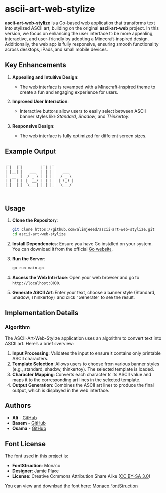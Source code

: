 # ascii-art-web-stylize

**ascii-art-web-stylize** is a Go-based web application that transforms text into stylized ASCII art, building on the original **ascii-art-web** project. In this version, we focus on enhancing the user interface to be more appealing, interactive, and user-friendly by adopting a Minecraft-inspired design. Additionally, the web app is fully responsive, ensuring smooth functionality across desktops, iPads, and small mobile devices.

## Key Enhancements

1. **Appealing and Intuitive Design**: 
   - The web interface is revamped with a Minecraft-inspired theme to create a fun and engaging experience for users.
   
2. **Improved User Interaction**: 
   - Interactive buttons allow users to easily select between ASCII banner styles like *Standard*, *Shadow*, and *Thinkertoy*.

3. **Responsive Design**:
   - The web interface is fully optimized for different screen sizes.

## Example Output

```plaintext
 _    _          _   _          
| |  | |        | | | |         
| |__| |   ___  | | | |   ___   
|  __  |  / _ \ | | | |  / _ \  
| |  | | |  __/ | | | | | (_) | 
|_|  |_|  \___| |_| |_|  \___/  
                                
                                
```

## Usage

1. **Clone the Repository**:
    ```bash
    git clone https://github.com/alimjeeed/ascii-art-web-stylize.git
    cd ascii-art-web-stylize
    ```

2. **Install Dependencies**:
    Ensure you have Go installed on your system. You can download it from the official [Go website](https://golang.org/).

3. **Run the Server**:
    ```bash
    go run main.go
    ```

4. **Access the Web Interface**:
    Open your web browser and go to `http://localhost:8000`.

5. **Generate ASCII Art**:
    Enter your text, choose a banner style (Standard, Shadow, Thinkertoy), and click "Generate" to see the result.

## Implementation Details

### Algorithm

The ASCII-Art-Web-Stylize application uses an algorithm to convert text into ASCII art. Here’s a brief overview:

1. **Input Processing**: Validates the input to ensure it contains only printable ASCII characters.
2. **Template Selection**: Allows users to choose from various banner styles (e.g., standard, shadow, thinkertoy). The selected template is loaded.
3. **Character Mapping**: Converts each character to its ASCII value and maps it to the corresponding art lines in the selected template.
4. **Output Generation**: Combines the ASCII art lines to produce the final output, which is displayed in the web interface.

## Authors

- **Ali** - [GitHub](https://github.com/alimjeeed)
- **Basem** - [GitHub](https://github.com/basem9999)
- **Osama** - [GitHub](https://github.com/oalmaska)

## Font License

The font used in this project is:

- **FontStruction**: Monaco
- **Designer**: Jamie Place
- **License**: Creative Commons Attribution Share Alike ([CC BY-SA 3.0](http://creativecommons.org/licenses/by-sa/3.0/))

You can view and download the font here: [Monaco FontStruction](http://fontstruct.com/fontstructions/show/753435)
